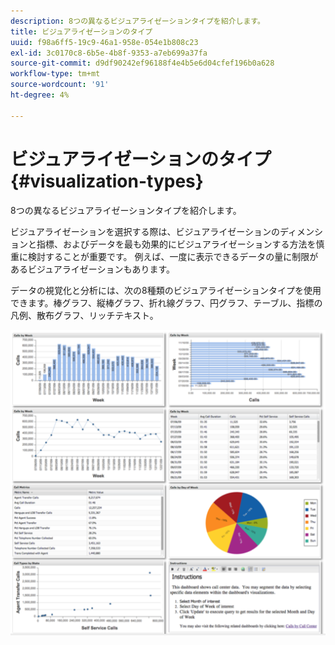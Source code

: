 ```yaml
---
description: 8つの異なるビジュアライゼーションタイプを紹介します。
title: ビジュアライゼーションのタイプ
uuid: f98a6ff5-19c9-46a1-958e-054e1b808c23
exl-id: 3c0170c8-6b5e-4b8f-9353-a7eb699a37fa
source-git-commit: d9df90242ef96188f4e4b5e6d04cfef196b0a628
workflow-type: tm+mt
source-wordcount: '91'
ht-degree: 4%

---
```


# ビジュアライゼーションのタイプ{#visualization-types}

8つの異なるビジュアライゼーションタイプを紹介します。

ビジュアライゼーションを選択する際は、ビジュアライゼーションのディメンションと指標、およびデータを最も効果的にビジュアライゼーションする方法を慎重に検討することが重要です。 例えば、一度に表示できるデータの量に制限があるビジュアライゼーションもあります。

データの視覚化と分析には、次の8種類のビジュアライゼーションタイプを使用できます。棒グラフ、縦棒グラフ、折れ線グラフ、円グラフ、テーブル、指標の凡例、散布グラフ、リッチテキスト。

![](assets/visualization_types.png)
